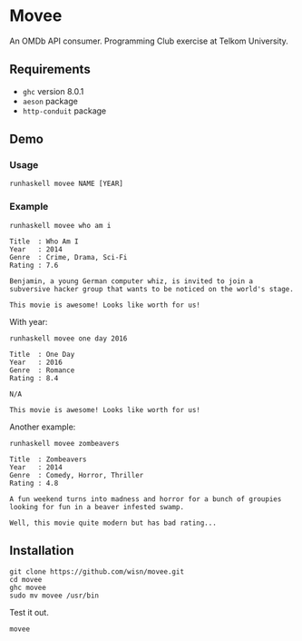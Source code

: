 # Movee
An OMDb API consumer. Programming Club exercise at Telkom University.

## Requirements
- `ghc` version 8.0.1
- `aeson` package
- `http-conduit` package

## Demo
### Usage
```command
runhaskell movee NAME [YEAR]
```

### Example
```command
runhaskell movee who am i
```
```
Title  : Who Am I
Year   : 2014
Genre  : Crime, Drama, Sci-Fi
Rating : 7.6

Benjamin, a young German computer whiz, is invited to join a subversive hacker group that wants to be noticed on the world's stage.

This movie is awesome! Looks like worth for us!
```

With year:
```
runhaskell movee one day 2016
```
```
Title  : One Day
Year   : 2016
Genre  : Romance
Rating : 8.4

N/A

This movie is awesome! Looks like worth for us!
```

Another example:
```command
runhaskell movee zombeavers
```
```
Title  : Zombeavers
Year   : 2014
Genre  : Comedy, Horror, Thriller
Rating : 4.8

A fun weekend turns into madness and horror for a bunch of groupies looking for fun in a beaver infested swamp.

Well, this movie quite modern but has bad rating...
```

## Installation
```command
git clone https://github.com/wisn/movee.git
cd movee
ghc movee
sudo mv movee /usr/bin
```

Test it out.
```command
movee
```
